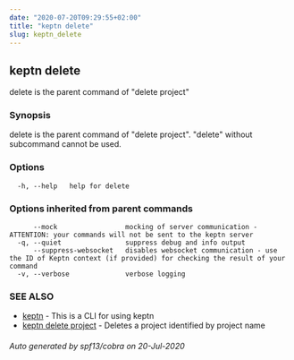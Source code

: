 ```yaml
---
date: "2020-07-20T09:29:55+02:00"
title: "keptn delete"
slug: keptn_delete
---
```

## keptn delete

delete is the parent command of "delete project"

### Synopsis

delete is the parent command of \"delete project\". \"delete\" without subcommand cannot be used.

### Options

```
  -h, --help   help for delete
```

### Options inherited from parent commands

```
      --mock                 mocking of server communication - ATTENTION: your commands will not be sent to the keptn server
  -q, --quiet                suppress debug and info output
      --suppress-websocket   disables websocket communication - use the ID of Keptn context (if provided) for checking the result of your command
  -v, --verbose              verbose logging
```

### SEE ALSO

* [keptn](../keptn/)	 - This is a CLI for using keptn
* [keptn delete project](../keptn_delete_project/)	 - Deletes a project identified by project name

###### Auto generated by spf13/cobra on 20-Jul-2020

